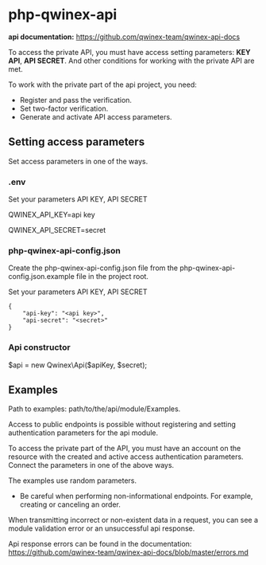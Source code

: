 # php-qwinex-api


**api documentation:**  <https://github.com/qwinex-team/qwinex-api-docs>


To access the private API, you must have access setting parameters: **KEY API**, **API SECRET**. And other conditions for working with the private API are met.

To work with the private part of the api project, you need:

* Register and pass the verification.
* Set two-factor verification.
* Generate and activate API access parameters.


## Setting access parameters

Set access parameters in one of the ways.

### .env

Set your parameters API KEY, API SECRET

QWINEX_API_KEY=api key

QWINEX_API_SECRET=secret

### php-qwinex-api-config.json

Сreate the php-qwinex-api-config.json file from the php-qwinex-api-config.json.example file in the project root.

Set your parameters  API KEY, API SECRET 

```$json
{
    "api-key": "<api key>",
    "api-secret": "<secret>"
}
```

### Api constructor

$api = new Qwinex\Api($apiKey, $secret);

## Examples

Path to examples:  path/to/the/api/module/Examples.

Access to public endpoints is possible without registering and setting authentication parameters for the api module.

To access the private part of the API, you must have an account on the resource with the created and active access authentication parameters.
Connect the parameters in one of the above ways.

The examples use random parameters.

* Be careful when performing non-informational endpoints. For example, creating or canceling an order.

When transmitting incorrect or non-existent data in a request, you can see a module validation error or an unsuccessful api response.

Api response errors can be found in the documentation: <https://github.com/qwinex-team/qwinex-api-docs/blob/master/errors.md>
